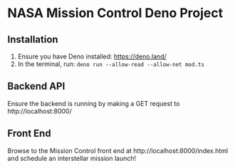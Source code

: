 # NASA Mission Control Deno Project

## Installation

1. Ensure you have Deno installed: https://deno.land/
2. In the terminal, run: `deno run --allow-read --allow-net mod.ts`

## Backend API

Ensure the backend is running by making a GET request to http://localhost:8000/

## Front End

Browse to the Mission Control front end at http://localhost:8000/index.html and schedule an interstellar mission launch!

